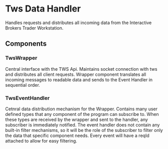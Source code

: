 # Tws Data Handler

Handles requests and distributes all incoming data from the Interactive Brokers Trader Workstation. 

## Components

### TwsWrapper

Central interface with the TWS Api. Maintains socket connection with tws and distributes all client requests. Wrapper component translates all incoming messages to readable data and sends to the Event Handler in sequential order.

### TwsEventHandler

Cetnral data distribution mechanism for the Wrapper. Contains many user defined types that any component of the program can subscribe to. When these types are received by the wrapper and sent to the handler, any subscriber is immediately notified. The event handler does not contain any built-in filter mechanisms, so it will be the role of the subscriber to filter only the data that specific component needs. Every event will have a reqId attached to allow for easy filtering.